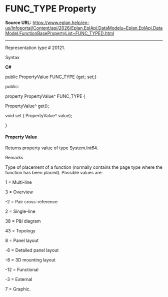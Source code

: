 # FUNC_TYPE Property

**Source URL:** https://www.eplan.help/en-us/Infoportal/Content/api/2026/Eplan.EplApi.DataModelu~Eplan.EplApi.DataModel.FunctionBasePropertyList~FUNC_TYPE().html

---

Representation type # 20121.

Syntax

**C#**



public PropertyValue FUNC_TYPE {get; set;}

public:

property PropertyValue^ FUNC_TYPE {

   PropertyValue^ get();

   void set (    PropertyValue^ value);

}


#### Property Value

Returns property value of type System.Int64.

Remarks

Type of placement of a function (normally contains the page type where the function has been placed). Possible values are:

1 = Multi-line

3 = Overview

-2 = Pair cross-reference

2 = Single-line

38 = P&I diagram

43 = Topology

8 = Panel layout

-6 = Detailed panel layout

-8 = 3D mounting layout

-12 = Functional

-3 = External

7 = Graphic.
